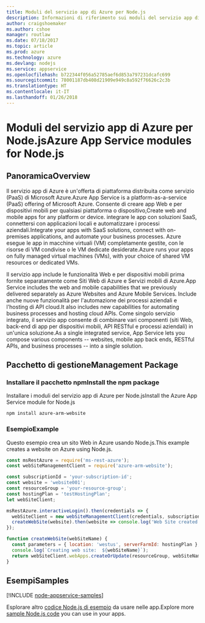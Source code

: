 ```yaml
---
title: Moduli del servizio app di Azure per Node.js
description: Informazioni di riferimento sui moduli del servizio app di Azure per Node.js
author: craigshoemaker
ms.author: cshoe
manager: routlaw
ms.date: 07/18/2017
ms.topic: article
ms.prod: azure
ms.technology: azure
ms.devlang: nodejs
ms.service: appservice
ms.openlocfilehash: b722344f056a52785aef6d853a797231dcafc699
ms.sourcegitcommit: 78001187db408d21909e949c8a592f76626c2c3b
ms.translationtype: HT
ms.contentlocale: it-IT
ms.lasthandoff: 01/26/2018
---
```

# <a name="azure-app-service-modules-for-nodejs"></a><span data-ttu-id="ee301-103">Moduli del servizio app di Azure per Node.js</span><span class="sxs-lookup"><span data-stu-id="ee301-103">Azure App Service modules for Node.js</span></span>

## <a name="overview"></a><span data-ttu-id="ee301-104">Panoramica</span><span class="sxs-lookup"><span data-stu-id="ee301-104">Overview</span></span>

<span data-ttu-id="ee301-105">Il servizio app di Azure è un'offerta di piattaforma distribuita come servizio (PaaS) di Microsoft Azure.</span><span class="sxs-lookup"><span data-stu-id="ee301-105">Azure App Service is a platform-as-a-service (PaaS) offering of Microsoft Azure.</span></span> <span data-ttu-id="ee301-106">Consente di creare app Web e per dispositivi mobili per qualsiasi piattaforma o dispositivo,</span><span class="sxs-lookup"><span data-stu-id="ee301-106">Create web and mobile apps for any platform or device.</span></span> <span data-ttu-id="ee301-107">integrare le app con soluzioni SaaS, connettersi con applicazioni locali e automatizzare i processi aziendali.</span><span class="sxs-lookup"><span data-stu-id="ee301-107">Integrate your apps with SaaS solutions, connect with on-premises applications, and automate your business processes.</span></span> <span data-ttu-id="ee301-108">Azure esegue le app in macchine virtuali (VM) completamente gestite, con le risorse di VM condivise o le VM dedicate desiderate.</span><span class="sxs-lookup"><span data-stu-id="ee301-108">Azure runs your apps on fully managed virtual machines (VMs), with your choice of shared VM resources or dedicated VMs.</span></span>

<span data-ttu-id="ee301-109">Il servizio app include le funzionalità Web e per dispositivi mobili prima fornite separatamente come Siti Web di Azure e Servizi mobili di Azure.</span><span class="sxs-lookup"><span data-stu-id="ee301-109">App Service includes the web and mobile capabilities that we previously delivered separately as Azure Websites and Azure Mobile Services.</span></span> <span data-ttu-id="ee301-110">Include anche nuove funzionalità per l'automazione dei processi aziendali e l'hosting di API cloud.</span><span class="sxs-lookup"><span data-stu-id="ee301-110">It also includes new capabilities for automating business processes and hosting cloud APIs.</span></span> <span data-ttu-id="ee301-111">Come singolo servizio integrato, il servizio app consente di combinare vari componenti (siti Web, back-end di app per dispositivi mobili, API RESTful e processi aziendali) in un'unica soluzione.</span><span class="sxs-lookup"><span data-stu-id="ee301-111">As a single integrated service, App Service lets you compose various components -- websites, mobile app back ends, RESTful APIs, and business processes -- into a single solution.</span></span>

## <a name="management-package"></a><span data-ttu-id="ee301-112">Pacchetto di gestione</span><span class="sxs-lookup"><span data-stu-id="ee301-112">Management Package</span></span>

### <a name="install-the-npm-package"></a><span data-ttu-id="ee301-113">Installare il pacchetto npm</span><span class="sxs-lookup"><span data-stu-id="ee301-113">Install the npm package</span></span>

<span data-ttu-id="ee301-114">Installare i moduli del servizio app di Azure per Node.js</span><span class="sxs-lookup"><span data-stu-id="ee301-114">Install the Azure App Service module for Node.js</span></span>

```bash
npm install azure-arm-website
```

### <a name="example"></a><span data-ttu-id="ee301-115">Esempio</span><span class="sxs-lookup"><span data-stu-id="ee301-115">Example</span></span>

<span data-ttu-id="ee301-116">Questo esempio crea un sito Web in Azure usando Node.js.</span><span class="sxs-lookup"><span data-stu-id="ee301-116">This example creates a website on Azure using Node.js.</span></span>

```javascript
const msRestAzure = require('ms-rest-azure');
const webSiteManagementClient = require('azure-arm-website');

const subscriptionId = 'your-subscription-id';
const website = 'website001';
const resourceGroup = 'your-resource-group';
const hostingPlan = 'testHostingPlan';
let webSiteClient;

msRestAzure.interactiveLogin().then(credentials => {
  webSiteClient = new webSiteManagementClient(credentials, subscriptionId);
  createWebSite(website).then(website => console.log('Web Site created successfully', website));
});

function createWebSite(webSiteName) {
  const parameters = { location: 'westus', serverFarmId: hostingPlan };
  console.log(`Creating web site:  ${webSiteName}`);
  return webSiteClient.webApps.createOrUpdate(resourceGroup, webSiteName, parameters, null);
}
```

## <a name="samples"></a><span data-ttu-id="ee301-117">Esempi</span><span class="sxs-lookup"><span data-stu-id="ee301-117">Samples</span></span>

[!INCLUDE [node-appservice-samples](../docs-ref-conceptual/includes/appservice-samples.md)]

<span data-ttu-id="ee301-118">Esplorare altro [codice Node.js di esempio](https://azure.microsoft.com/resources/samples/?platform=nodejs) da usare nelle app.</span><span class="sxs-lookup"><span data-stu-id="ee301-118">Explore more [sample Node.js code](https://azure.microsoft.com/resources/samples/?platform=nodejs) you can use in your apps.</span></span>
